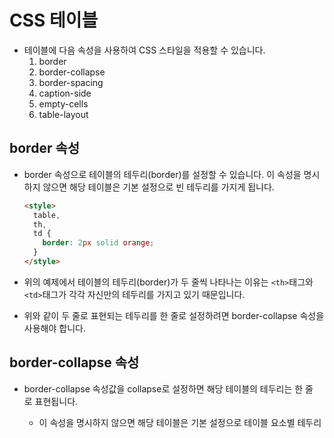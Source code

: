 # CSS 테이블

- 테이블에 다음 속성을 사용하여 CSS 스타일을 적용할 수 있습니다.
  1. border
  2. border-collapse
  3. border-spacing
  4. caption-side
  5. empty-cells
  6. table-layout

## border 속성

- border 속성으로 테이블의 테두리(border)를 설정할 수 있습니다.
  이 속성을 명시하지 않으면 해당 테이블은 기본 설정으로 빈 테두리를 가지게 됩니다.

  ```html
  <style>
    table,
    th,
    td {
      border: 2px solid orange;
    }
  </style>
  ```

- 위의 예제에서 테이블의 테두리(border)가 두 줄씩 나타나는 이유는 `<th>`태그와 `<td>`태그가 각각 자신만의 테두리를 가지고 있기 때문입니다.
- 위와 같이 두 줄로 표현되는 테두리를 한 줄로 설정하려면 border-collapse 속성을 사용해야 합니다.

## border-collapse 속성

- border-collapse 속성값을 collapse로 설정하면 해당 테이블의 테두리는 한 줄로 표현됩니다.

  - 이 속성을 명시하지 않으면 해당 테이블은 기본 설정으로 테이블 요소별 테두리를 모두 표현하게 됩니다

  ```html
  <style>
    table,
    th,
    td {
      border: 2px solid orange;
    }

    table {
      border-collapse: collapse;
    }
  </style>
  ```

## border-spacing 속성

- border-spacing 속성은 테이블 요소(th, td)간의 여백을 설정해 줍니다.

  ```html
  <style>
    table,
    th,
    td {
      border: 1px solid black;
    }

    table {
      width: 100%;
      border-collapse: seperate;
      border-spacing: 20px 30px;
    }
  </style>
  ```

## text-align 속성

- text-align 속성은 테이블 요소(th, td) 내부에서 텍스트의 수평 방향 정렬을 설정합니다.

  `<th>`태그 내부는 가운데 정렬이, `<td>`태그 내부는 왼쪽 정렬이 기본 설정입니다.

  ```html
  <style>
    table,
    th,
    td {
      border: 1px solid black;
    }

    table {
      border-collapse: collapse;
      width: 100%;
    }

    th {
      text-align: left;
    }

    td {
      text-align: center;
    }
  </style>
  ```

## vertical-align 속성

- vertical-align 속성은 테이블 요소(th, td) 내부에서 텍스트의 수직 방향 정렬을 설정합니다.
- `<th>`태그와 `<td>`태그 모두 가운데 정렬이 기본 설정입니다.

  ```html
  <style>
    table,
    th,
    td {
      border: 1px solid black;
    }

    table {
      border-collapse: collapse;
      width: 100%;
    }

    th {
      vertical-align: top;
      height: 50px;
    }

    td {
      vertical-align: bottom;
      height: 50px;
    }
  </style>
  ```

## 다양한 형태의 테이블 예제

- CSS를 이용하면 HTML 기본 테이블을 훨씬 더 다양한 모습으로 설정할 수 있습니다.
- 다음 예제는 `<th>`태그와 `<td>`태그에 border-bottom 속성을 사용하여 수평 나눔선만으로 만든 테이블입니다.

```html
<style>
  table {
    border-collapse: collapse;
    width: 100%;
  }

  th,
  td {
    padding: 10px;
    border-bottom: 1px solid #cd5c5c;
  }
</style>
```

- 다음 예제는 :hover 선택자를 이용하여 `<tr>`태그에 마우스를 올리면 행 전체가 하이라이트 되도록 만든 테이블입니다.

```html
<style>
  table {
    border-collapse: collapse;
    width: 100%;
  }

  th,
  td {
    padding: 10px;
    border-bottom: 1px solid #cd5c5c;
  }

  tr:hover {
    background-color: #f5f5f5;
  }
</style>
```

- :hover 선택자에 대한 더 자세한 사항은 CSS 동적 의사 클래스에서 확인할 수 있습니다.
- 다음 예제는 background-color 속성과 :nth-child 선택자를 사용하여 얼룩무늬 효과를 설정한 테이블입니다.

```html
<style>
  table {
    border-collapse: collapse;
    width: 100%;
  }

  th,
  td {
    padding: 10px;
  }

  tr:nth-child(odd) {
    background-color: #f3f3f3;
  }
</style>
```

- :nth-child 선택자에 대한 더 자세한 사항은 CSS 구조 의사 클래스에서 확인할 수 있습니다.

## **CSS table 속성**

| 속성            | 설명                                                                      |
| --------------- | ------------------------------------------------------------------------- |
| border          | 모든 border 속성을 이용한 스타일을 한 줄에 설정할 수 있음.                |
| border-collapse | 테이블의 테두리를 한 줄로 나타낼지를 설정함.                              |
| border-spacing  | 테이블 요소(th, td)간의 여백을 설정함.                                    |
| caption-side    | 테이블의 캡션(caption)을 설정함.                                          |
| empty-cells     | 테이블 내의 빈 셀(cell)들의 테두리 및 배경색을 표현할지 안 할지를 설정함. |
| table-layout    | 테이블에 사용되는 레이아웃 알고리즘을 설정함.                             |

---
